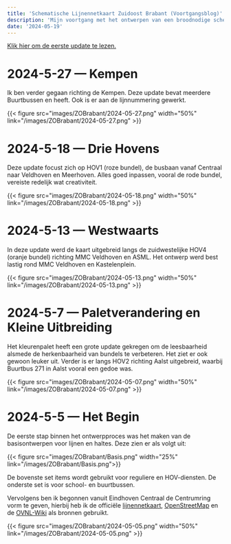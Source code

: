```yaml
--- 
title: 'Schematische Lijnennetkaart Zuidoost Brabant (Voortgangsblog)'
description: 'Mijn voortgang met het ontwerpen van een broodnodige schematische lijnennetkaart voor de Concessie Zuidoost Brabant'
date: '2024-05-19'
---
```

<a href="#bottom">Klik hier om de eerste update te lezen.</a>

# 2024-5-27 — Kempen

Ik ben verder gegaan richting de Kempen.
Deze update bevat meerdere Buurtbussen en heeft.
Ook is er aan de lijnnummering gewerkt.

{{< figure src="images/ZOBrabant/2024-05-27.png" width="50%" link="/images/ZOBrabant/2024-05-27.png" >}}

# 2024-5-18 — Drie Hovens

Deze update focust zich op HOV1 (roze bundel), de busbaan vanaf Centraal naar Veldhoven en Meerhoven. Alles goed inpassen, vooral de rode bundel, vereiste redelijk wat creativiteit.

{{< figure src="images/ZOBrabant/2024-05-18.png" width="50%" link="/images/ZOBrabant/2024-05-18.png" >}}

# 2024-5-13 — Westwaarts

In deze update werd de kaart uitgebreid langs de zuidwestelijke HOV4 (oranje bundel) richting MMC Veldhoven en ASML. Het ontwerp werd best lastig rond MMC Veldhoven en Kastelenplein.

{{< figure src="images/ZOBrabant/2024-05-13.png" width="50%" link="/images/ZOBrabant/2024-05-13.png" >}}

# 2024-5-7 — Paletverandering en Kleine Uitbreiding

Het kleurenpalet heeft een grote update gekregen om de leesbaarheid alsmede de herkenbaarheid van bundels te verbeteren. Het ziet er ook gewoon leuker uit.
Verder is er langs HOV2 richting Aalst uitgebreid, waarbij Buurtbus 271 in Aalst vooral een gedoe was.

{{< figure src="images/ZOBrabant/2024-05-07.png" width="50%" link="/images/ZOBrabant/2024-05-07.png" >}}

<div id="bottom"> <h1>2024-5-5 — Het Begin</h1></div>

De eerste stap binnen het ontwerpproces was het maken van de basisontwerpen voor lijnen en haltes. Deze zien er als volgt uit:

{{< figure src="images/ZOBrabant/Basis.png" width="25%" link="/images/ZOBrabant/Basis.png">}}

De bovenste set items wordt gebruikt voor reguliere en HOV-diensten. De onderste set is voor school- en buurtbussen.

Vervolgens ben ik begonnen vanuit Eindhoven Centraal de Centrumring vorm te geven, hierbij heb ik de officiële [lijnennetkaart](https://www.connexxion.nl/getmedia/cf293c65-ec11-43da-b8aa-54b1ee4c3d39/Hermes_Zuidoost_Brabant_Lijnennetkaart_2024.pdf), [OpenStreetMap](https://www.openstreetmap.org/) en de [OVNL-Wiki](https://wiki.ovinnederland.nl/wiki/Concessie_Zuidoost-Brabant_(2017-2026)) als bronnen gebruikt.

{{< figure src="images/ZOBrabant/2024-05-05.png" width="50%" link="/images/ZOBrabant/2024-05-05.png" >}}
